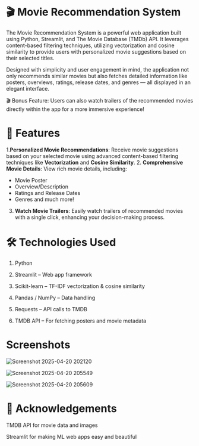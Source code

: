 # 🎬 Movie Recommendation System

The Movie Recommendation System is a powerful web application built using Python, Streamlit, and The Movie Database (TMDb) API. It leverages content-based filtering techniques, utilizing vectorization and cosine similarity to provide users with personalized movie suggestions based on their selected titles.

Designed with simplicity and user engagement in mind, the application not only recommends similar movies but also fetches detailed information like posters, overviews, ratings, release dates, and genres — all displayed in an elegant interface.

🎬 Bonus Feature: Users can also watch trailers of the recommended movies directly within the app for a more immersive experience!



# 🚀 Features

1.**Personalized Movie Recommendations**: Receive movie suggestions based on your selected movie using advanced content-based filtering techniques like **Vectorization** and **Cosine Similarity**.
2.  **Comprehensive Movie Details**: View rich movie details, including:
  - Movie Poster
  - Overview/Description
  - Ratings and Release Dates
  - Genres and much more!
3.  **Watch Movie Trailers**: Easily watch trailers of recommended movies with a single click, enhancing your decision-making process.
  
   



# 🛠️ Technologies Used


1. Python

2. Streamlit – Web app framework

3. Scikit-learn – TF-IDF vectorization & cosine similarity

4. Pandas / NumPy – Data handling

5. Requests – API calls to TMDB

6. TMDB API – For fetching posters and movie metadata


 
  
  # Screenshots

  

   ![Screenshot 2025-04-20 202120](https://github.com/user-attachments/assets/acdf1d70-28e4-42dc-8fec-0931977f7505)
   
   ![Screenshot 2025-04-20 205549](https://github.com/user-attachments/assets/507335bc-d9df-4f8f-b5ee-f2e86a2bda55)

   ![Screenshot 2025-04-20 205609](https://github.com/user-attachments/assets/7dc80a22-9a87-4c63-8514-99996f9e2f4d)


# 🙌 Acknowledgements


TMDB API for movie data and images

Streamlit for making ML web apps easy and beautiful

   
